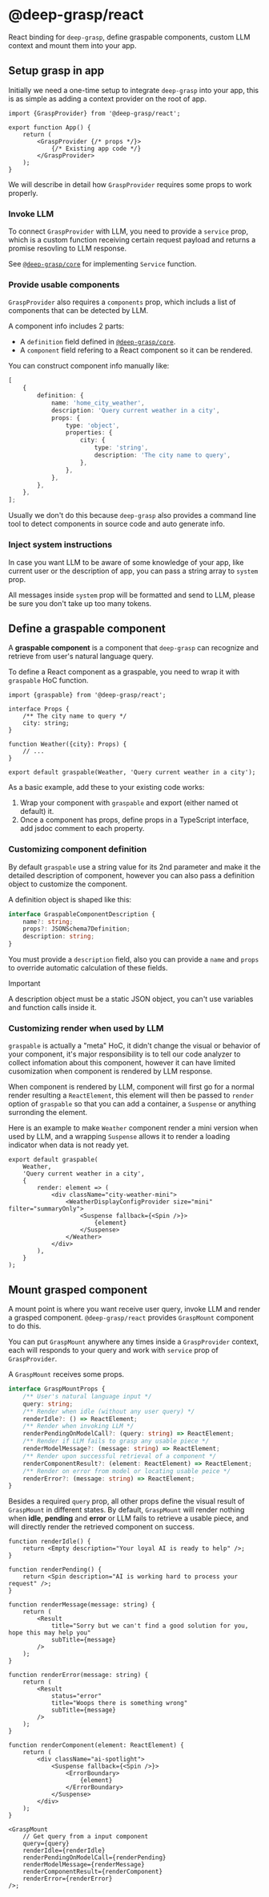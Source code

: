 # @deep-grasp/react

React binding for `deep-grasp`, define graspable components, custom LLM context and mount them into your app.

## Setup grasp in app

Initially we need a one-time setup to integrate `deep-grasp` into your app, this is as simple as adding a context provider on the root of app.

```tsx
import {GraspProvider} from '@deep-grasp/react';

export function App() {
    return (
        <GraspProvider {/* props */}>
            {/* Existing app code */}
        </GraspProvider>
    );
}
```

We will describe in detail how `GraspProvider` requires some props to work properly.

### Invoke LLM

To connect `GraspProvider` with LLM, you need to provide a `service` prop, which is a custom function receiving certain request payload and returns a promise resovling to LLM response.

See [`@deep-grasp/core`](https://github.com/ecomfe/deep-grasp/tree/master/packages/core) for implementing `Service` function.

### Provide usable components

`GraspProvider` also requires a `components` prop, which includs a list of components that can be detected by LLM.

A component info includes 2 parts:

- A `definition` field defined in [`@deep-grasp/core`](https://github.com/ecomfe/deep-grasp/tree/master/packages/core).
- A `component` field refering to a React component so it can be rendered.

You can construct component info manually like:

```ts
[
    {
        definition: {
            name: 'home_city_weather',
            description: 'Query current weather in a city',
            props: {
                type: 'object',
                properties: {
                    city: {
                        type: 'string',
                        description: 'The city name to query',
                    },
                },
            },
        },
    },
];
```

Usually we don't do this because `deep-grasp` also provides a command line tool to detect components in source code and auto generate info.

### Inject system instructions

In case you want LLM to be aware of some knowledge of your app, like current user or the description of app, you can pass a string array to `system` prop.

All messages inside `system` prop will be formatted and send to LLM, please be sure you don't take up too many tokens.

## Define a graspable component

A **graspable component** is a component that `deep-grasp` can recognize and retrieve from user's natural language query.

To define a React component as a graspable, you need to wrap it with `graspable` HoC function.

```tsx
import {graspable} from '@deep-grasp/react';

interface Props {
    /** The city name to query */
    city: string;
}

function Weather({city}: Props) {
    // ...
}

export default graspable(Weather, 'Query current weather in a city');
```

As a basic example, add these to your existing code works:

1. Wrap your component with `graspable` and export (either named ot default) it.
2. Once a component has props, define props in a TypeScript interface, add jsdoc comment to each property.

### Customizing component definition

By default `graspable` use a string value for its 2nd parameter and make it the detailed description of component, however you can also pass a definition object to customize the component.

A definition object is shaped like this:

```ts
interface GraspableComponentDescription {
    name?: string;
    props?: JSONSchema7Definition;
    description: string;
}
```

You must provide a `description` field, also you can provide a `name` and `props` to override automatic calculation of these fields.

> [!IMPORTANT]
> A description object must be a static JSON object, you can't use variables and function calls inside it.

### Customizing render when used by LLM

`graspable` is actually a "meta" HoC, it didn't change the visual or behavior of your component, it's major responsibility is to tell our code analyzer to collect infomation about this component, however it can have limited cusomization when component is rendered by LLM response.

When component is rendered by LLM, component will first go for a normal render resulting a `ReactElement`, this element will then be passed to `render` option of `graspable` so that you can add a container, a `Suspense` or anything surronding the element.

Here is an example to make `Weather` component render a mini version when used by LLM, and a wrapping `Suspense` allows it to render a loading indicator when data is not ready yet.

```tsx
export default graspable(
    Weather,
    'Query current weather in a city',
    {
        render: element => (
            <div className="city-weather-mini">
                <WeatherDisplayConfigProvider size="mini" filter="summaryOnly">
                    <Suspense fallback={<Spin />}>
                        {element}
                    </Suspense>
                </Weather>
            </div>
        ),
    }
);
```

## Mount grasped component

A mount point is where you want receive user query, invoke LLM and render a grasped component. `@deep-grasp/react` provides `GraspMount` component to do this.

You can put `GraspMount` anywhere any times inside a `GraspProvider` context, each will responds to your query and work with `service` prop of `GraspProvider`.

A `GraspMount` receives some props.

```ts
interface GraspMountProps {
    /** User's natural language input */
    query: string;
    /** Render when idle (without any user query) */
    renderIdle?: () => ReactElement;
    /** Render when invoking LLM */
    renderPendingOnModelCall?: (query: string) => ReactElement;
    /** Render if LLM fails to grasp any usable piece */
    renderModelMessage?: (message: string) => ReactElement;
    /** Render upon successful retrieval of a component */
    renderComponentResult?: (element: ReactElement) => ReactElement;
    /** Render on error from model or locating usable peice */
    renderError?: (message: string) => ReactElement;
}
```

Besides a required `query` prop, all other props define the visual result of `GraspMount` in different states. By default, `GraspMount` will render nothing when **idle**, **pending** and **error** or LLM fails to retrieve a usable piece, and will directly render the retrieved component on success.

```tsx
function renderIdle() {
    return <Empty description="Your loyal AI is ready to help" />;
}

function renderPending() {
    return <Spin description="AI is working hard to process your request" />;
}

function renderMessage(message: string) {
    return (
        <Result
            title="Sorry but we can't find a good solution for you, hope this may help you"
            subTitle={message}
        />
    );
}

function renderError(message: string) {
    return (
        <Result
            status="error"
            title="Woops there is something wrong"
            subTitle={message}
        />
    );
}

function renderComponent(element: ReactElement) {
    return (
        <div className="ai-spotlight">
            <Suspense fallback={<Spin />}>
                <ErrorBoundary>
                    {element}
                </ErrorBoundary>
            </Suspense>
        </div>
    );
}

<GraspMount
    // Get query from a input component
    query={query}
    renderIdle={renderIdle}
    renderPendingOnModelCall={renderPending}
    renderModelMessage={renderMessage}
    renderComponentResult={renderComponent}
    renderError={renderError}
/>;
```
